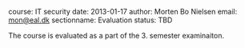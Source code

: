 course: IT security
date: 2013-01-17
author: Morten Bo Nielsen
email: mon@eal.dk
sectionname: Evaluation
status: TBD

The course is evaluated as a part of the 3. semester examinaiton.

